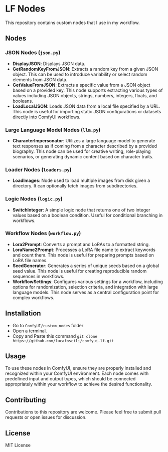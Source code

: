 # LF Nodes

This repository contains custom nodes that I use in my workflow.

## Nodes

### JSON Nodes (`json.py`)

- **DisplayJSON**: Displays JSON data.
- **GetRandomKeyFromJSON**: Extracts a random key from a given JSON object. This can be used to introduce variability or select random elements from JSON data.
- **GetValueFromJSON**: Extracts a specific value from a JSON object based on a provided key. This node supports extracting various types of values including JSON objects, strings, numbers, integers, floats, and booleans.
- **LoadLocalJSON**: Loads JSON data from a local file specified by a URL. This node is useful for importing static JSON configurations or datasets directly into ComfyUI workflows.

### Large Language Model Nodes (`llm.py`)

- **CharacterImpersonator**: Utilizes a large language model to generate text responses as if coming from a character described by a provided biography. This node can be used for creative writing, role-playing scenarios, or generating dynamic content based on character traits.

### Loader Nodes (`loaders.py`)

- **LoadImages**: Node used to load multiple images from disk given a directory. It can optionally fetch images from subdirectories.

### Logic Nodes (`logic.py`)

- **SwitchInteger**: A simple logic node that returns one of two integer values based on a boolean condition. Useful for conditional branching in workflows.

### Workflow Nodes (`workflow.py`)

- **Lora2Prompt**: Converts a prompt and LoRAs to a formatted string.
- **LoraName2Prompt**: Processes a LoRA file name to extract keywords and count them. This node is useful for preparing prompts based on LoRA file names.
- **SeedGenerator**: Generates a series of unique seeds based on a global seed value. This node is useful for creating reproducible random sequences in workflows.
- **WorkflowSettings**: Configures various settings for a workflow, including options for randomization, selection criteria, and integration with large language models. This node serves as a central configuration point for complex workflows.

## Installation

- Go to `ComfyUI/custom_nodes` folder
- Open a terminal.
- Copy and Paste this command `git clone https://github.com/lucafoscili/comfyui-lf.git`

## Usage

To use these nodes in ComfyUI, ensure they are properly installed and recognized within your ComfyUI environment. Each node comes with predefined input and output types, which should be connected appropriately within your workflow to achieve the desired functionality.

## Contributing

Contributions to this repository are welcome. Please feel free to submit pull requests or open issues for discussion.

## License

MIT License
